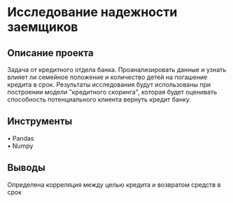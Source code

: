 # Исследование надежности заемщиков

## Описание проекта  
Задача от кредитного отдела банка. Проанализировать данные и узнать влияет ли семейное положение и количество детей на погашение кредита в срок. Результаты исследования будут использованы при построении модели "кредитного скоринга", которая будет оценивать способность потенциального клиента вернуть кредит банку.

## Инструменты  
• Pandas  
• Numpy  

## Выводы  
Определена корреляция между целью кредита и возвратом средств в срок
